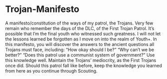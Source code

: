 # Trojan-Manifesto
A manifesto/constitution of the ways of my patrol, the Trojans.
Very few remain who remember the days of the DLC, of the First Trojan Patrol. It’s possible that I’m the final youth who witnessed such greatness. I will not let the lessons learned be forgotten as I move on into the realm of Youth+. In this manifesto, you will discover the answers to the ancient questions all Trojans must face, including: 
“How okay should I be?” 
“Why can’t we be better?”
“Does this patrol use a communist system of government?”
Use this knowledge well. Maintain the Trojans’ mediocrity, as the First Trojans once did. Should this patrol fall like before, keep the knowledge you learned from here as you continue through Scouting.
